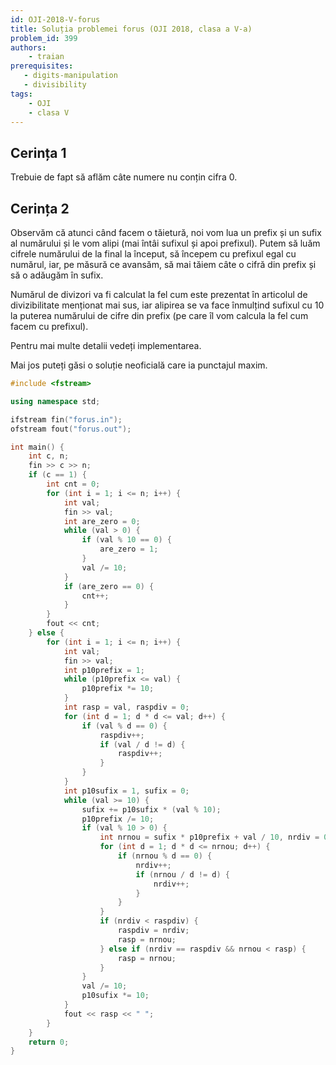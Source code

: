 ```yaml
---
id: OJI-2018-V-forus
title: Soluția problemei forus (OJI 2018, clasa a V-a)
problem_id: 399
authors:
    - traian
prerequisites:
   - digits-manipulation
   - divisibility
tags:
    - OJI
    - clasa V
---
```



## Cerința 1

Trebuie de fapt să aflăm câte numere nu conțin cifra 0.

## Cerința 2

Observăm că atunci când facem o tăietură, noi vom lua un prefix și un sufix al
numărului și le vom alipi (mai întâi sufixul și apoi prefixul). Putem să luăm
cifrele numărului de la final la început, să începem cu prefixul egal cu
numărul, iar, pe măsură ce avansăm, să mai tăiem câte o cifră din prefix și să o
adăugăm în sufix.

Numărul de divizori va fi calculat la fel cum este prezentat în articolul de
divizibilitate menționat mai sus, iar alipirea se va face înmulțind sufixul cu
10 la puterea numărului de cifre din prefix (pe care îl vom calcula la fel cum
facem cu prefixul).

Pentru mai multe detalii vedeți implementarea.

Mai jos puteți găsi o soluție neoficială care ia punctajul maxim.

```cpp
#include <fstream>

using namespace std;

ifstream fin("forus.in");
ofstream fout("forus.out");

int main() {
    int c, n;
    fin >> c >> n;
    if (c == 1) {
        int cnt = 0;
        for (int i = 1; i <= n; i++) {
            int val;
            fin >> val;
            int are_zero = 0;
            while (val > 0) {
                if (val % 10 == 0) {
                    are_zero = 1;
                }
                val /= 10;
            }
            if (are_zero == 0) {
                cnt++;
            }
        }
        fout << cnt;
    } else {
        for (int i = 1; i <= n; i++) {
            int val;
            fin >> val;
            int p10prefix = 1;
            while (p10prefix <= val) {
                p10prefix *= 10;
            }
            int rasp = val, raspdiv = 0;
            for (int d = 1; d * d <= val; d++) {
                if (val % d == 0) {
                    raspdiv++;
                    if (val / d != d) {
                        raspdiv++;
                    }
                }
            }
            int p10sufix = 1, sufix = 0;
            while (val >= 10) {
                sufix += p10sufix * (val % 10);
                p10prefix /= 10;
                if (val % 10 > 0) {
                    int nrnou = sufix * p10prefix + val / 10, nrdiv = 0;
                    for (int d = 1; d * d <= nrnou; d++) {
                        if (nrnou % d == 0) {
                            nrdiv++;
                            if (nrnou / d != d) {
                                nrdiv++;
                            }
                        }
                    }
                    if (nrdiv < raspdiv) {
                        raspdiv = nrdiv;
                        rasp = nrnou;
                    } else if (nrdiv == raspdiv && nrnou < rasp) {
                        rasp = nrnou;
                    }
                }
                val /= 10;
                p10sufix *= 10;
            }
            fout << rasp << " ";
        }
    }
    return 0;
}
```